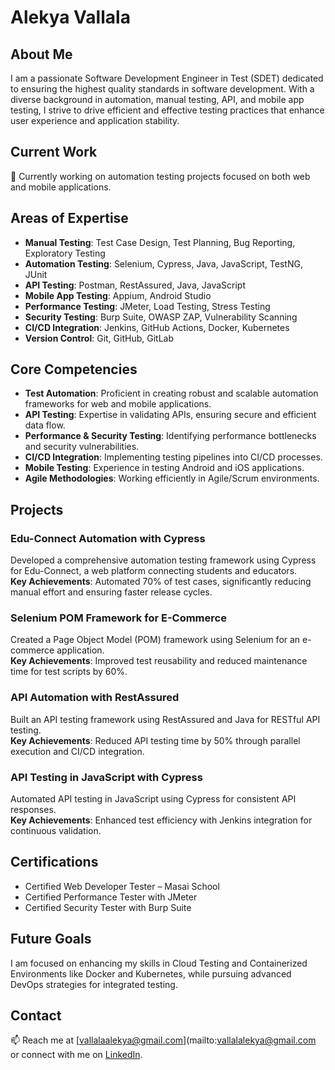 # Alekya Vallala

## About Me
I am a passionate Software Development Engineer in Test (SDET) dedicated to ensuring the highest quality standards in software development. With a diverse background in automation, manual testing, API, and mobile app testing, I strive to drive efficient and effective testing practices that enhance user experience and application stability.

## Current Work
🔭 Currently working on automation testing projects focused on both web and mobile applications.

## Areas of Expertise
- **Manual Testing**: Test Case Design, Test Planning, Bug Reporting, Exploratory Testing
- **Automation Testing**: Selenium, Cypress, Java, JavaScript, TestNG, JUnit
- **API Testing**: Postman, RestAssured, Java, JavaScript
- **Mobile App Testing**: Appium, Android Studio
- **Performance Testing**: JMeter, Load Testing, Stress Testing
- **Security Testing**: Burp Suite, OWASP ZAP, Vulnerability Scanning
- **CI/CD Integration**: Jenkins, GitHub Actions, Docker, Kubernetes
- **Version Control**: Git, GitHub, GitLab

## Core Competencies
- **Test Automation**: Proficient in creating robust and scalable automation frameworks for web and mobile applications.
- **API Testing**: Expertise in validating APIs, ensuring secure and efficient data flow.
- **Performance & Security Testing**: Identifying performance bottlenecks and security vulnerabilities.
- **CI/CD Integration**: Implementing testing pipelines into CI/CD processes.
- **Mobile Testing**: Experience in testing Android and iOS applications.
- **Agile Methodologies**: Working efficiently in Agile/Scrum environments.

## Projects
### Edu-Connect Automation with Cypress
Developed a comprehensive automation testing framework using Cypress for Edu-Connect, a web platform connecting students and educators.  
**Key Achievements**: Automated 70% of test cases, significantly reducing manual effort and ensuring faster release cycles.

### Selenium POM Framework for E-Commerce
Created a Page Object Model (POM) framework using Selenium for an e-commerce application.  
**Key Achievements**: Improved test reusability and reduced maintenance time for test scripts by 60%.

### API Automation with RestAssured
Built an API testing framework using RestAssured and Java for RESTful API testing.  
**Key Achievements**: Reduced API testing time by 50% through parallel execution and CI/CD integration.

### API Testing in JavaScript with Cypress
Automated API testing in JavaScript using Cypress for consistent API responses.  
**Key Achievements**: Enhanced test efficiency with Jenkins integration for continuous validation.

## Certifications
- Certified Web Developer Tester – Masai School
- Certified Performance Tester with JMeter
- Certified Security Tester with Burp Suite

## Future Goals
I am focused on enhancing my skills in Cloud Testing and Containerized Environments like Docker and Kubernetes, while pursuing advanced DevOps strategies for integrated testing.

## Contact
📫 Reach me at [vallalaalekya@gmail.com](mailto:vallalalekya@gmail.com or connect with me on [LinkedIn](#).
